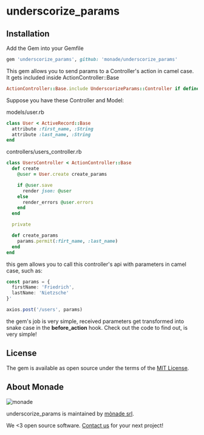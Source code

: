 # underscorize_params

## Installation

Add the Gem into your Gemfile

```ruby
gem 'underscorize_params', github: 'monade/underscorize_params'
```

This gem allows you to send params to a Controller's action in camel case.
It gets included inside ActionController::Base

```ruby
ActionController::Base.include UnderscorizeParams::Controller if defined?(ActionController::Base)
```

Suppose you have these Controller and Model:

models/user.rb
```ruby
class User < ActiveRecord::Base
  attribute :first_name, :String
  attribute :last_name, :String
end
```

controllers/users_controller.rb
```ruby
class UsersController < ActionController::Base
  def create
    @user = User.create create_params

    if @user.save
      render json: @user
    else
      render_errors @user.errors
    end
  end

  private

  def create_params
    params.permit(:firt_name, :last_name)
  end
end
```

this gem allows you to call this controller's api with parameters in camel case, such as:

```typescript
const params = {
  firstName: 'Friedrich',
  lastName: 'Nietzsche'
}'

axios.post('/users', params)
```

the gem's job is very simple, received parameters get transformed into snake case in the **before_action** hook.
Check out the code to find out, is very simple!

## License

The gem is available as open source under the terms of the [MIT License](https://opensource.org/licenses/MIT).

About Monade
----------------

![monade](https://monade.io/wp-content/uploads/2021/06/monadelogo.png)

underscorize_params is maintained by [mònade srl](https://monade.io/en/home-en/).

We <3 open source software. [Contact us](https://monade.io/en/contact-us/) for your next project!
